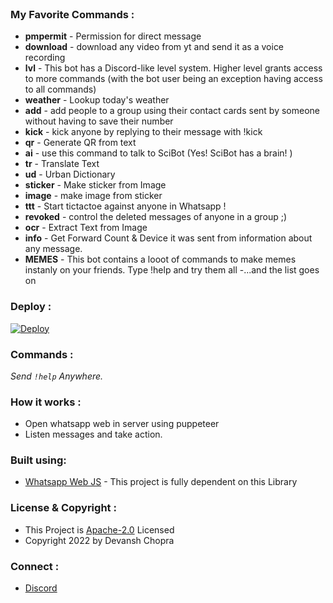 
<br>


### My Favorite Commands :

- **pmpermit** - Permission for direct message
- **download** - download any video from yt and send it as a voice recording
- **lvl** - This bot has a Discord-like level system. Higher level grants access to more commands (with the bot user being an exception having access to all commands)
- **weather** - Lookup today's weather
- **add** - add people to a group using their contact cards sent by someone without having to save their number
- **kick** - kick anyone by replying to their message with !kick
- **qr** - Generate QR from text
- **ai** - use this command to talk to SciBot (Yes! SciBot has a brain! )
- **tr** - Translate Text
- **ud** - Urban Dictionary
- **sticker** - Make sticker from Image
- **image** - make image from sticker
- **ttt** - Start tictactoe against anyone in Whatsapp !
- **revoked** - control the deleted messages of anyone in a group ;)
- **ocr** - Extract Text from Image
- **info** - Get Forward Count & Device it was sent from information about any message. 
- **MEMES** - This bot contains a looot of commands to make memes instanly on your friends. Type !help and try them all
-...and the list goes on



### Deploy :

<a href="https://github.com/devansh9999/SciBot/tree/main/Deploy"><img src="https://shields.io/badge/DEPLOY-red?style=for-the-badge" alt="Deploy"></a>
    

### Commands :

_Send <code>!help</code> Anywhere._

### How it works :

- Open whatsapp web in server using puppeteer
- Listen messages and take action.

### Built using:

- [Whatsapp Web JS](https://github.com/pedroslopez/whatsapp-web.js/ "Whatsapp Web JS") - This project is fully dependent on this Library


### License & Copyright :

- This Project is [Apache-2.0](https://github.com/TheWhatsBot/WhatsBot/blob/main/LICENSE) Licensed
- Copyright 2022 by Devansh Chopra

### Connect :

- [Discord](https://discord.gg/vE7aevtJr5)


